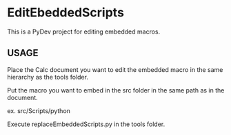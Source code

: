 # EditEbeddedScripts

This is a PyDev project for editing embedded macros.

## USAGE

Place the Calc document you want to edit the embedded macro in the same hierarchy as the tools folder.

Put the macro you want to embed in the src folder in the same path as in the document.

ex. src/Scripts/python

Execute replaceEmbeddedScripts.py in the tools folder.

